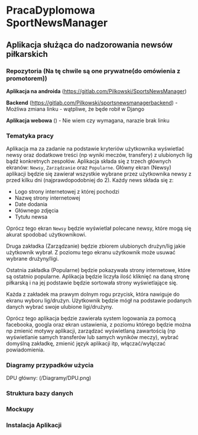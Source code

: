 PracaDyplomowa SportNewsManager
======
Aplikacja służąca do nadzorowania newsów piłkarskich
------

### Repozytoria (Na tę chwile są one prywatne(do omówienia z promotorem))
 __Aplikacja na androida__ (https://gitlab.com/Pilkowski/SportsNewsManager)
 
 __Backend__ (https://gitlab.com/Pilkowski/sportsnewsmanagerbackend) - Możliwa zmiana linku - wątpliwe, że będe robił w Django
 
 __Aplikacja webowa__ () - Nie wiem czy wymagana, narazie brak linku
 
### Tematyka pracy
Aplikacja ma za zadanie na podstawie kryteriów użytkownika wyświetlać newsy oraz dodatkowe treści (np wyniki meczów, transfery) z ulubionych lig bądź konkretnych zespołów. Aplikacja składa się z trzech głównych ekranów: `Newsy`, `Zarządzanie` oraz `Popularne`.
Główny ekran (Newsy) aplikacji będzie się zawierał wszystkie wybrane przez użytkownika newsy z przed kilku dni (najprawdopodobniej do 2). Każdy news składa się z:
* Logo strony internetowej z której pochodzi
* Nazwę strony internetowej
* Date dodania
* Głównego zdjęcia
* Tytułu newsa

Oprócz tego ekran `Newsy` będzie wyświetlał polecane newsy, które mogą się akurat spodobać użytkownikowi. 

Druga zakładka (Zarządzanie) będzie zbiorem ulubionych drużyn/lig jakie użytkownik wybrał. Z poziomu tego ekranu użytkownik
może usuwać wybrane drużyny/ligi.

Ostatnia zakładka (Popularne) będzie pokazywała strony internetowe, które są ostatnio popularne. Aplikacja będzie liczyła ilość kliknięć na daną stronę piłkarską i na jej podstawie będzie sortowała strony wyświetlające się. 

Każda z zakładek ma prawym dolnym rogu przycisk, która nawiguje do ekranu wyboru lig/drużyn. Użytkownik będzie mógł na podstawie podanych danych wybrać swoje ulubione ligi/drużyny.

Oprócz tego aplikacja będzie zawierała system logowania za pomocą facebooka, googla oraz ekran ustawienia, z poziomu którego będzie można np zmienić motywy aplikacji, zarządzać wyświetlaną zawartością (np wyświetlanie samych transferów lub samych wyników meczy),
wybrać domyślną zakładkę, zmienić język aplikacji itp, włączać/wyłączać powiadomienia.


### Diagramy przypadków użycia

DPU główny:
(/Diagramy/DPU.png)


### Struktura bazy danych



### Mockupy



### Instalacja Aplikacji
